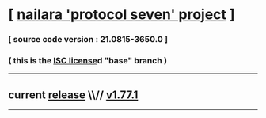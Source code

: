 
# [ [nailara 'protocol seven' project](http://nailara.network/) ]

### [ source code version : 21.0815-3650.0 ]

### ( this is the [ISC license](license)d "base" branch )
---
## current [release](https://github.com/taekiten/nailara/releases) \\\\// [v1.77.1](https://github.com/taekiten/nailara/releases/tag/v1.77.1)
---
